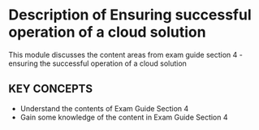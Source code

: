 # Description of Ensuring successful operation of a cloud solution

This module discusses the content areas from exam guide section 4 - ensuring the successful operation of a cloud solution

## KEY CONCEPTS

* Understand the contents of Exam Guide Section 4
* Gain some knowledge of the content in Exam Guide Section 4